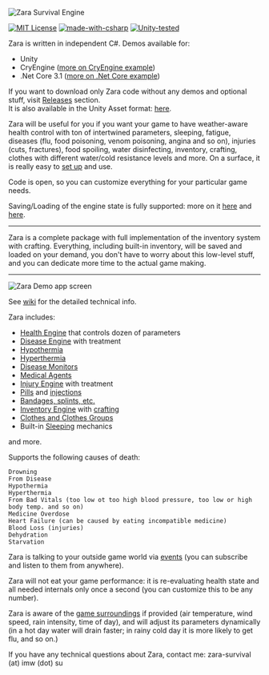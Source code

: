 ![Zara Survival Engine](http://imw.su/zaralogo_gh.png)

[![MIT License](https://img.shields.io/badge/License-MIT-green.svg)](https://github.com/vagrod/zara/blob/master/LICENSE)
[![made-with-csharp](https://img.shields.io/badge/Made%20with-C%23%207.3-%23239120.svg)](https://docs.microsoft.com/en-us/dotnet/csharp/whats-new/csharp-7)
[![Unity-tested](https://img.shields.io/badge/Tested%20with-Unity%20-%23000000.svg?&logo=unity)](https://unity.com)
 
Zara is written in independent C#. Demos available for:
- Unity
- CryEngine ([more on CryEngine example](https://github.com/vagrod/zara/wiki/CryEngine-Demo-Notes))
- .Net Core 3.1 ([more on .Net Core example](https://github.com/vagrod/zara/wiki/.NetCore-Demo-Notes))

If you want to download only Zara code without any demos and optional stuff, visit [Releases](https://github.com/vagrod/zara/releases) section.\
It is also available in the Unity Asset format: [here](https://assetstore.unity.com/packages/templates/systems/zara-survival-engine-182386#description).

Zara will be useful for you if you want your game to have weather-aware health control with ton of intertwined parameters, sleeping, fatigue, diseases (flu, food poisoning, venom poisoning, angina and so on), injuries (cuts, fractures), food spoiling, water disinfecting, inventory, crafting, clothes with different water/cold resistance levels and more. On a surface, it is really easy to [set up](https://github.com/vagrod/zara/wiki/Getting-Started) and use.

Code is open, so you can customize everything for your particular game needs.

Saving/Loading of the engine state is fully supported: more on it [here](https://github.com/vagrod/zara/wiki/How-To-Save-and-Load-Engine-State) and [here](https://github.com/vagrod/zara/wiki/Add-Stuff-to-State-Saving-and-Loading).
***
Zara is a complete package with full implementation of the inventory system with crafting. Everything, including built-in inventory, will be saved and loaded on your demand, you don't have to worry about this low-level stuff, and you can dedicate more time to the actual game making.
***
![Zara Demo app screen](http://imw.su/ZaraDemoScreen_06.png)

See [wiki](https://github.com/vagrod/zara/wiki) for the detailed technical info.

Zara includes:
+ [Health Engine](https://github.com/vagrod/zara/wiki/Health-Controller) that controls dozen of parameters
+ [Disease Engine](https://github.com/vagrod/zara/wiki/Diseases) with treatment
+ [Hypothermia](https://github.com/vagrod/zara/wiki/How-Hypothermia-Works)
+ [Hyperthermia](https://github.com/vagrod/zara/wiki/How-Hyperthermia-Works)
+ [Disease Monitors](https://github.com/vagrod/zara/wiki/Disease-Monitors)
+ [Medical Agents](https://github.com/vagrod/zara/wiki/Medical-Agents)
+ [Injury Engine](https://github.com/vagrod/zara/wiki/Injuries) with treatment
+ [Pills](https://github.com/vagrod/zara/wiki/Consumables-(pills)-Treatment) and [injections](https://github.com/vagrod/zara/wiki/Appliances-(injections)-Treatment)
+ [Bandages, splints, etc.](https://github.com/vagrod/zara/wiki/How-To-Put-Bandages-and-Stuff)
+ [Inventory Engine](https://github.com/vagrod/zara/wiki/Inventory-Controller) with [crafting](https://github.com/vagrod/zara/wiki/How-to-Combine-Items)
+ [Clothes and Clothes Groups](https://github.com/vagrod/zara/wiki/Clothes)
+ Built-in [Sleeping](https://github.com/vagrod/zara/wiki/How-To-Sleep) mechanics
 
 and more.
 
 Supports the following causes of death:
 ~~~
 Drowning
 From Disease
 Hypothermia
 Hyperthermia
 From Bad Vitals (too low ot too high blood pressure, too low or high body temp. and so on)
 Medicine Overdose
 Heart Failure (can be caused by eating incompatible medicine)
 Blood Loss (injuries)
 Dehydration
 Starvation 
 ~~~
 
Zara is talking to your outside game world via [events](https://github.com/vagrod/zara/wiki/Handling-Zara-Events) (you can subscribe and listen to them from anywhere).

Zara will not eat your game performance: it is re-evaluating health state and all needed internals only once a second (you can customize this to be any number).

Zara is aware of the [game surroundings](https://github.com/vagrod/zara/wiki/Setting-Up-Weather-Desctiption) if provided (air temperature, wind speed, rain intensity, time of day), and will adjust its parameters dynamically (in a hot day water will drain faster; in rainy cold day it is more likely to get flu, and so on.)

If you have any technical questions about Zara, contact me: zara-survival (at) imw (dot) su

